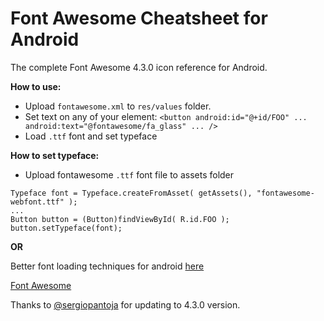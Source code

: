 Font Awesome Cheatsheet for Android
==================================

The complete Font Awesome 4.3.0 icon reference for Android.

**How to use:**
- Upload `fontawesome.xml` to `res/values` folder.
- Set text on any of your element: `<button android:id="@+id/FOO" ... android:text="@fontawesome/fa_glass" ... />`
- Load `.ttf` font and set typeface

**How to set typeface:**
- Upload fontawesome `.ttf` font file to assets folder

```
Typeface font = Typeface.createFromAsset( getAssets(), "fontawesome-webfont.ttf" );
...
Button button = (Button)findViewById( R.id.FOO );
button.setTypeface(font);
```

**OR**

Better font loading techniques for android [here](https://code.google.com/p/android/issues/detail?id=9904#c7)


[Font Awesome](http://fontawesome.io/)

Thanks to [@sergiopantoja](https://github.com/sergiopantoja) for updating to 4.3.0 version.

